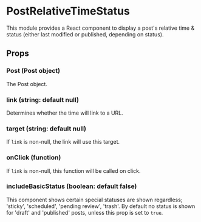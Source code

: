 # PostRelativeTimeStatus

This module provides a React component to display a post's relative time & status (either last modified or published, depending on status).

## Props

### Post (Post object)

The Post object.

### link (string: default null)

Determines whether the time will link to a URL.

### target (string: default null)

If `link` is non-null, the link will use this target.

### onClick (function)

If `link` is non-null, this function will be called on click.

### includeBasicStatus (boolean: default false)

This component shows certain special statuses are shown regardless; 'sticky', 'scheduled', 'pending review', 'trash'. By default no status is shown for 'draft' and 'published' posts, unless this prop is set to `true`.
